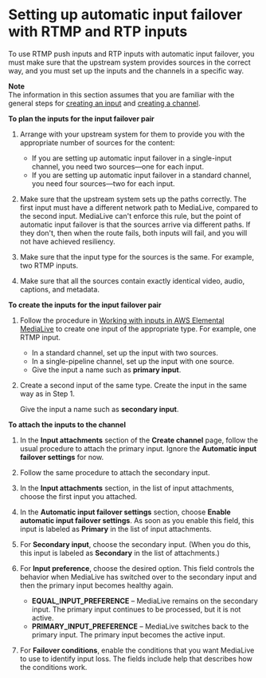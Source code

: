 # Setting up automatic input failover with RTMP and RTP inputs<a name="aif-setup-other-inputs"></a>

To use RTMP push inputs and RTP inputs with automatic input failover, you must make sure that the upstream system provides sources in the correct way, and you must set up the inputs and the channels in a specific way\.

**Note**  
The information in this section assumes that you are familiar with the general steps for [creating an input](create-input.md) and [creating a channel](creating-channel-scratch.md)\.

**To plan the inputs for the input failover pair**

1. Arrange with your upstream system for them to provide you with the appropriate number of sources for the content:
   + If you are setting up automatic input failover in a single\-input channel, you need two sources—one for each input\.
   + If you are setting up automatic input failover in a standard channel, you need four sources—two for each input\.

1. Make sure that the upstream system sets up the paths correctly\. The first input must have a different network path to MediaLive, compared to the second input\. MediaLive can't enforce this rule, but the point of automatic input failover is that the sources arrive via different paths\. If they don't, then when the route fails, both inputs will fail, and you will not have achieved resiliency\.

1. Make sure that the input type for the sources is the same\. For example, two RTMP inputs\.

1. Make sure that all the sources contain exactly identical video, audio, captions, and metadata\.

**To create the inputs for the input failover pair**

1. Follow the procedure in [Working with inputs in AWS Elemental MediaLive](creating-input.md) to create one input of the appropriate type\. For example, one RTMP input\.
   + In a standard channel, set up the input with two sources\.
   + In a single\-pipeline channel, set up the input with one source\. 
   + Give the input a name such as **primary input**\.

1. Create a second input of the same type\. Create the input in the same way as in Step 1\. 

   Give the input a name such as **secondary input**\.

**To attach the inputs to the channel**

1. In the **Input attachments** section of the **Create channel** page, follow the usual procedure to attach the primary input\. Ignore the **Automatic input failover settings** for now\.

1. Follow the same procedure to attach the secondary input\.

1. In the **Input attachments** section, in the list of input attachments, choose the first input you attached\. 

1. In the **Automatic input failover settings** section, choose **Enable automatic input failover settings**\. As soon as you enable this field, this input is labeled as **Primary** in the list of input attachments\.

1. For **Secondary input**, choose the secondary input\. \(When you do this, this input is labeled as **Secondary** in the list of attachments\.\)

1. For **Input preference**, choose the desired option\. This field controls the behavior when MediaLive has switched over to the secondary input and then the primary input becomes healthy again\.
   + **EQUAL\_INPUT\_PREFERENCE** – MediaLive remains on the secondary input\. The primary input continues to be processed, but it is not active\.
   + **PRIMARY\_INPUT\_PREFERENCE** – MediaLive switches back to the primary input\. The primary input becomes the active input\.

1. For **Failover conditions**, enable the conditions that you want MediaLive to use to identify input loss\. The fields include help that describes how the conditions work\.